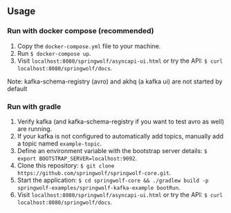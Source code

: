 ## Usage

### Run with docker compose (recommended)
1. Copy the `docker-compose.yml` file to your machine.
2. Run `$ docker-compose up`.
3. Visit `localhost:8080/springwolf/asyncapi-ui.html` or try the API: `$ curl localhost:8080/springwolf/docs`.

Note: kafka-schema-registry (avro) and akhq (a kafka ui) are not started by default

### Run with gradle
1. Verify kafka (and kafka-schema-registry if you want to test avro as well) are running.
2. If your kafka is not configured to automatically add topics, manually add a topic named `example-topic`.
3. Define an environment variable with the bootstrap server details: `$ export BOOTSTRAP_SERVER=localhost:9092`.
4. Clone this repository: `$ git clone https://github.com/springwolf/springwolf-core.git`.
5. Start the application: `$ cd springwolf-core && ./gradlew build -p springwolf-examples/springwolf-kafka-example bootRun`.
6. Visit `localhost:8080/springwolf/asyncapi-ui.html` or try the API: `$ curl localhost:8080/springwolf/docs`.
